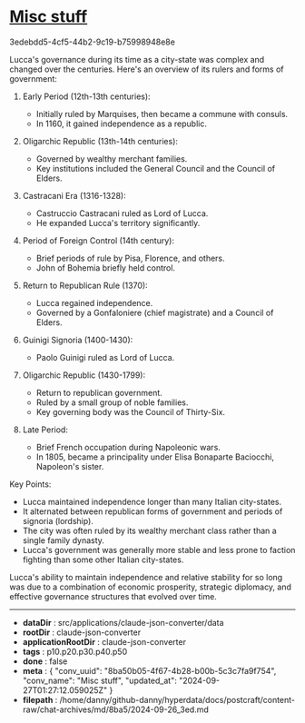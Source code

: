 # [Misc stuff](https://claude.ai/chat/8ba50b05-4f67-4b28-b00b-5c3c7fa9f754)

3edebdd5-4cf5-44b2-9c19-b75998948e8e

 Lucca's governance during its time as a city-state was complex and changed over the centuries. Here's an overview of its rulers and forms of government:

1. Early Period (12th-13th centuries):
   - Initially ruled by Marquises, then became a commune with consuls.
   - In 1160, it gained independence as a republic.

2. Oligarchic Republic (13th-14th centuries):
   - Governed by wealthy merchant families.
   - Key institutions included the General Council and the Council of Elders.

3. Castracani Era (1316-1328):
   - Castruccio Castracani ruled as Lord of Lucca.
   - He expanded Lucca's territory significantly.

4. Period of Foreign Control (14th century):
   - Brief periods of rule by Pisa, Florence, and others.
   - John of Bohemia briefly held control.

5. Return to Republican Rule (1370):
   - Lucca regained independence.
   - Governed by a Gonfaloniere (chief magistrate) and a Council of Elders.

6. Guinigi Signoria (1400-1430):
   - Paolo Guinigi ruled as Lord of Lucca.

7. Oligarchic Republic (1430-1799):
   - Return to republican government.
   - Ruled by a small group of noble families.
   - Key governing body was the Council of Thirty-Six.

8. Late Period:
   - Brief French occupation during Napoleonic wars.
   - In 1805, became a principality under Elisa Bonaparte Baciocchi, Napoleon's sister.

Key Points:
- Lucca maintained independence longer than many Italian city-states.
- It alternated between republican forms of government and periods of signoria (lordship).
- The city was often ruled by its wealthy merchant class rather than a single family dynasty.
- Lucca's government was generally more stable and less prone to faction fighting than some other Italian city-states.

Lucca's ability to maintain independence and relative stability for so long was due to a combination of economic prosperity, strategic diplomacy, and effective governance structures that evolved over time.

---

* **dataDir** : src/applications/claude-json-converter/data
* **rootDir** : claude-json-converter
* **applicationRootDir** : claude-json-converter
* **tags** : p10.p20.p30.p40.p50
* **done** : false
* **meta** : {
  "conv_uuid": "8ba50b05-4f67-4b28-b00b-5c3c7fa9f754",
  "conv_name": "Misc stuff",
  "updated_at": "2024-09-27T01:27:12.059025Z"
}
* **filepath** : /home/danny/github-danny/hyperdata/docs/postcraft/content-raw/chat-archives/md/8ba5/2024-09-26_3ed.md